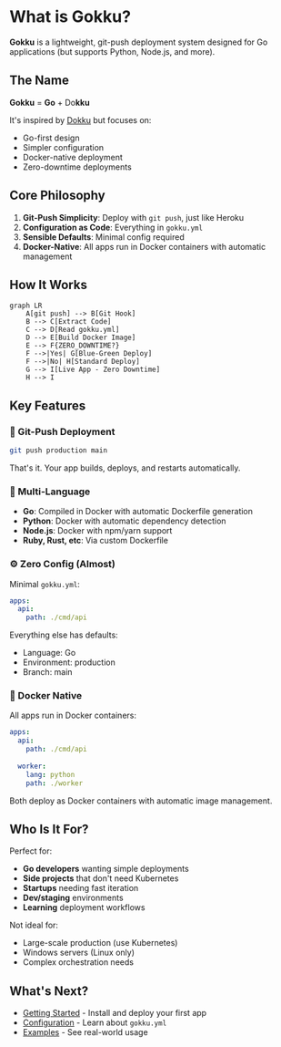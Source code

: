 # What is Gokku?

**Gokku** is a lightweight, git-push deployment system designed for Go applications (but supports Python, Node.js, and more).

## The Name

**Gokku** = **Go** + Do**kku**

It's inspired by [Dokku](https://dokku.com/) but focuses on:
- Go-first design
- Simpler configuration
- Docker-native deployment
- Zero-downtime deployments

## Core Philosophy

1. **Git-Push Simplicity**: Deploy with `git push`, just like Heroku
2. **Configuration as Code**: Everything in `gokku.yml`
3. **Sensible Defaults**: Minimal config required
4. **Docker-Native**: All apps run in Docker containers with automatic management

## How It Works

```mermaid
graph LR
    A[git push] --> B[Git Hook]
    B --> C[Extract Code]
    C --> D[Read gokku.yml]
    D --> E[Build Docker Image]
    E --> F{ZERO_DOWNTIME?}
    F -->|Yes| G[Blue-Green Deploy]
    F -->|No| H[Standard Deploy]
    G --> I[Live App - Zero Downtime]
    H --> I
```

## Key Features

### 🚀 Git-Push Deployment

```bash
git push production main
```

That's it. Your app builds, deploys, and restarts automatically.

### 🔧 Multi-Language

- **Go**: Compiled in Docker with automatic Dockerfile generation
- **Python**: Docker with automatic dependency detection
- **Node.js**: Docker with npm/yarn support
- **Ruby, Rust, etc**: Via custom Dockerfile

### ⚙️ Zero Config (Almost)

Minimal `gokku.yml`:

```yaml
apps:
  api:
    path: ./cmd/api
```

Everything else has defaults:
- Language: Go
- Environment: production
- Branch: main

### 🐳 Docker Native

All apps run in Docker containers:

```yaml
apps:
  api:
    path: ./cmd/api
  
  worker:
    lang: python
    path: ./worker
```

Both deploy as Docker containers with automatic image management.

## Who Is It For?

Perfect for:

- **Go developers** wanting simple deployments
- **Side projects** that don't need Kubernetes
- **Startups** needing fast iteration
- **Dev/staging** environments
- **Learning** deployment workflows

Not ideal for:

- Large-scale production (use Kubernetes)
- Windows servers (Linux only)
- Complex orchestration needs

## What's Next?

- [Getting Started](/guide/getting-started) - Install and deploy your first app
- [Configuration](/guide/configuration) - Learn about `gokku.yml`
- [Examples](/examples/) - See real-world usage

